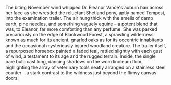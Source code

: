 The biting November wind whipped Dr. Eleanor Vance's auburn hair across her face as she wrestled the reluctant Shetland pony, aptly named Tempest, into the examination trailer.  The air hung thick with the smells of damp earth, pine needles, and something vaguely equine – a potent blend that was, to Eleanor, far more comforting than any perfume.  She was parked precariously on the edge of Blackwood Forest, a sprawling wilderness known as much for its ancient, gnarled oaks as for its eccentric inhabitants and the occasional mysteriously injured woodland creature.  The trailer itself, a repurposed horsebox painted a faded teal, rattled slightly with each gust of wind, a testament to its age and the rugged terrain.  Inside, the single bare bulb cast long, dancing shadows on the worn linoleum floor, highlighting the array of veterinary tools neatly arranged on a stainless steel counter – a stark contrast to the wildness just beyond the flimsy canvas doors.
